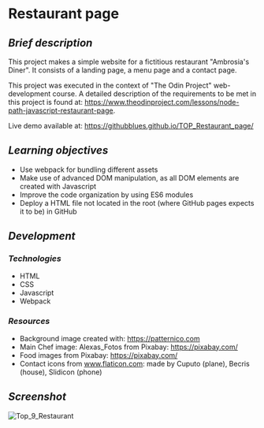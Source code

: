 # **Restaurant page**

## ***Brief description***
This project makes a simple website for a fictitious restaurant "Ambrosia's Diner". It consists of a landing page, a menu page and a contact page.

This project was executed in the context of "The Odin Project" web-development course. A detailed description of the requirements to be met in this project is found at: https://www.theodinproject.com/lessons/node-path-javascript-restaurant-page.

Live demo available at: https://githubblues.github.io/TOP_Restaurant_page/

## ***Learning objectives***
- Use webpack for bundling different assets
- Make use of advanced DOM manipulation, as all DOM elements are created with Javascript
- Improve the code organization by using ES6 modules
- Deploy a HTML file not located in the root (where GitHub pages expects it to be) in GitHub

## ***Development***
### ***Technologies***
- HTML 
- CSS 
- Javascript
- Webpack


### ***Resources***	
- Background image created with: https://patternico.com
- Main Chef image: Alexas_Fotos from Pixabay: https://pixabay.com/
- Food images from Pixabay: https://pixabay.com/
- Contact icons from www.flaticon.com: made by Cuputo (plane), Becris (house), Slidicon (phone) 

## ***Screenshot***
![Top_9_Restaurant](https://user-images.githubusercontent.com/57163017/198805558-4bd9f1e8-ccdc-4d28-8ff0-82a3478a3915.png)
